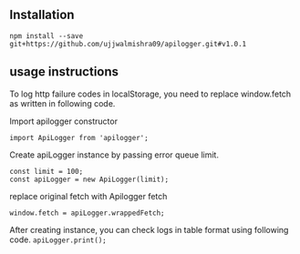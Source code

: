 ## Installation
`npm install --save git+https://github.com/ujjwalmishra09/apilogger.git#v1.0.1`

## usage instructions

To log http failure codes in localStorage, you need to replace window.fetch as written in following code.

Import apilogger constructor
```
import ApiLogger from 'apilogger';
```
Create apiLogger instance by passing error queue limit.
```
const limit = 100;
const apiLogger = new ApiLogger(limit);
```
replace original fetch with Apilogger fetch
```
window.fetch = apiLogger.wrappedFetch;
```

After creating instance, you can check logs in table format using following code.
```apiLogger.print();```
